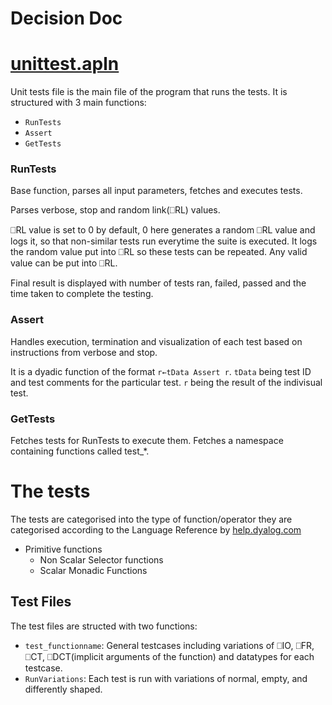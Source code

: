 # Decision Doc

# [unittest.apln](../../unittest.apln)

Unit tests file is the main file of the program that runs the tests. It is structured with 3 main functions:
- `RunTests`
- `Assert`
- `GetTests`

### RunTests
Base function, parses all input parameters, fetches and executes tests.

Parses verbose, stop and random link(⎕RL) values.

⎕RL value is set to 0 by default, 0 here generates a random ⎕RL value and logs it, so that non-similar tests run everytime the suite is executed. It logs the random value put into ⎕RL so these tests can be repeated. Any valid value can be put into ⎕RL.

Final result is displayed with number of tests ran, failed, passed and the time taken to complete the testing.

### Assert
Handles execution, termination and visualization of each test based on instructions from verbose and stop.

It is a dyadic function of the format `r←tData Assert r`. `tData` being test ID and test comments for the particular test. `r` being the result of the indivisual test.

### GetTests
Fetches tests for RunTests to execute them. Fetches a namespace containing functions called test_*.

# The tests
The tests are categorised into the type of function/operator they are categorised according to the Language Reference by [help.dyalog.com](https://help.dyalog.com/latest/)
- Primitive functions
    - Non Scalar Selector functions
    - Scalar Monadic Functions

## Test Files

The test files are structed with two functions:
- `test_functionname`: General testcases including variations of ⎕IO, ⎕FR, ⎕CT, ⎕DCT(implicit arguments of the function) and datatypes for each testcase.
- `RunVariations`: Each test is run with variations of normal, empty, and differently shaped.
